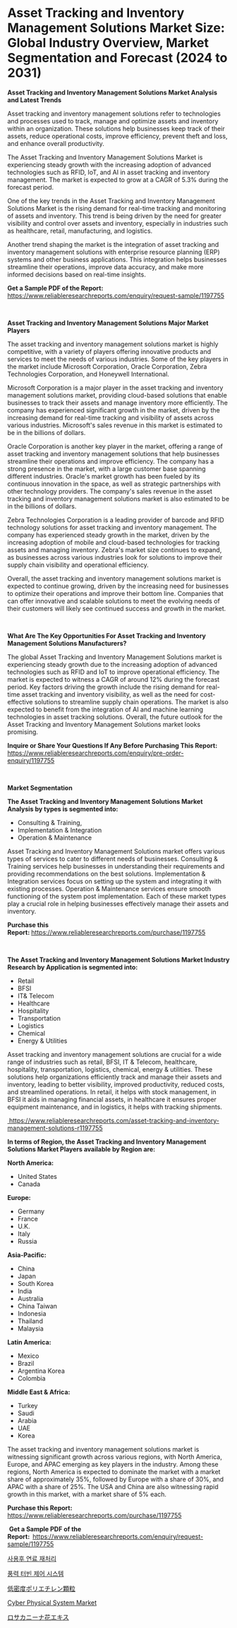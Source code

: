 <p><h1>Asset Tracking and Inventory Management Solutions Market Size: Global Industry Overview, Market Segmentation and Forecast (2024 to 2031)</h1></p><p><strong>Asset Tracking and Inventory Management Solutions Market Analysis and Latest Trends</strong></p>
<p><p>Asset tracking and inventory management solutions refer to technologies and processes used to track, manage and optimize assets and inventory within an organization. These solutions help businesses keep track of their assets, reduce operational costs, improve efficiency, prevent theft and loss, and enhance overall productivity.</p><p>The Asset Tracking and Inventory Management Solutions Market is experiencing steady growth with the increasing adoption of advanced technologies such as RFID, IoT, and AI in asset tracking and inventory management. The market is expected to grow at a CAGR of 5.3% during the forecast period.</p><p>One of the key trends in the Asset Tracking and Inventory Management Solutions Market is the rising demand for real-time tracking and monitoring of assets and inventory. This trend is being driven by the need for greater visibility and control over assets and inventory, especially in industries such as healthcare, retail, manufacturing, and logistics.</p><p>Another trend shaping the market is the integration of asset tracking and inventory management solutions with enterprise resource planning (ERP) systems and other business applications. This integration helps businesses streamline their operations, improve data accuracy, and make more informed decisions based on real-time insights.</p></p>
<p><strong>Get a Sample PDF of the Report:&nbsp;</strong> <a href="https://www.reliableresearchreports.com/enquiry/request-sample/1197755">https://www.reliableresearchreports.com/enquiry/request-sample/1197755</a></p>
<p>&nbsp;</p>
<p><strong>Asset Tracking and Inventory Management Solutions Major Market Players</strong></p>
<p><p>The asset tracking and inventory management solutions market is highly competitive, with a variety of players offering innovative products and services to meet the needs of various industries. Some of the key players in the market include Microsoft Corporation, Oracle Corporation, Zebra Technologies Corporation, and Honeywell International.</p><p>Microsoft Corporation is a major player in the asset tracking and inventory management solutions market, providing cloud-based solutions that enable businesses to track their assets and manage inventory more efficiently. The company has experienced significant growth in the market, driven by the increasing demand for real-time tracking and visibility of assets across various industries. Microsoft's sales revenue in this market is estimated to be in the billions of dollars.</p><p>Oracle Corporation is another key player in the market, offering a range of asset tracking and inventory management solutions that help businesses streamline their operations and improve efficiency. The company has a strong presence in the market, with a large customer base spanning different industries. Oracle's market growth has been fueled by its continuous innovation in the space, as well as strategic partnerships with other technology providers. The company's sales revenue in the asset tracking and inventory management solutions market is also estimated to be in the billions of dollars.</p><p>Zebra Technologies Corporation is a leading provider of barcode and RFID technology solutions for asset tracking and inventory management. The company has experienced steady growth in the market, driven by the increasing adoption of mobile and cloud-based technologies for tracking assets and managing inventory. Zebra's market size continues to expand, as businesses across various industries look for solutions to improve their supply chain visibility and operational efficiency.</p><p>Overall, the asset tracking and inventory management solutions market is expected to continue growing, driven by the increasing need for businesses to optimize their operations and improve their bottom line. Companies that can offer innovative and scalable solutions to meet the evolving needs of their customers will likely see continued success and growth in the market.</p></p>
<p>&nbsp;</p>
<p><strong>What Are The Key Opportunities For Asset Tracking and Inventory Management Solutions Manufacturers?</strong></p>
<p><p>The global Asset Tracking and Inventory Management Solutions market is experiencing steady growth due to the increasing adoption of advanced technologies such as RFID and IoT to improve operational efficiency. The market is expected to witness a CAGR of around 12% during the forecast period. Key factors driving the growth include the rising demand for real-time asset tracking and inventory visibility, as well as the need for cost-effective solutions to streamline supply chain operations. The market is also expected to benefit from the integration of AI and machine learning technologies in asset tracking solutions. Overall, the future outlook for the Asset Tracking and Inventory Management Solutions market looks promising.</p></p>
<p><strong>Inquire or Share Your Questions If Any Before Purchasing This Report:</strong> <a href="https://www.reliableresearchreports.com/enquiry/pre-order-enquiry/1197755">https://www.reliableresearchreports.com/enquiry/pre-order-enquiry/1197755</a></p>
<p>&nbsp;</p>
<p><strong>Market Segmentation</strong></p>
<p><strong>The Asset Tracking and Inventory Management Solutions Market Analysis by types is segmented into:</strong></p>
<p><ul><li>Consulting & Training,</li><li>Implementation & Integration</li><li>Operation & Maintenance</li></ul></p>
<p><p>Asset Tracking and Inventory Management Solutions market offers various types of services to cater to different needs of businesses. Consulting & Training services help businesses in understanding their requirements and providing recommendations on the best solutions. Implementation & Integration services focus on setting up the system and integrating it with existing processes. Operation & Maintenance services ensure smooth functioning of the system post implementation. Each of these market types play a crucial role in helping businesses effectively manage their assets and inventory.</p></p>
<p><strong>Purchase this Report:&nbsp;</strong><a href="https://www.reliableresearchreports.com/purchase/1197755">https://www.reliableresearchreports.com/purchase/1197755</a></p>
<p>&nbsp;</p>
<p><strong>The Asset Tracking and Inventory Management Solutions Market Industry Research by Application is segmented into:</strong></p>
<p><ul><li>Retail</li><li>BFSI</li><li>IT& Telecom</li><li>Healthcare</li><li>Hospitality</li><li>Transportation</li><li>Logistics</li><li>Chemical</li><li>Energy & Utilities</li></ul></p>
<p><p>Asset tracking and inventory management solutions are crucial for a wide range of industries such as retail, BFSI, IT & Telecom, healthcare, hospitality, transportation, logistics, chemical, energy & utilities. These solutions help organizations efficiently track and manage their assets and inventory, leading to better visibility, improved productivity, reduced costs, and streamlined operations. In retail, it helps with stock management, in BFSI it aids in managing financial assets, in healthcare it ensures proper equipment maintenance, and in logistics, it helps with tracking shipments.</p></p>
<p><a href="https://www.reliableresearchreports.com/asset-tracking-and-inventory-management-solutions-r1197755">&nbsp;https://www.reliableresearchreports.com/asset-tracking-and-inventory-management-solutions-r1197755</a></p>
<p><strong>In terms of Region, the Asset Tracking and Inventory Management Solutions Market Players available by Region are:</strong></p>
<p>
    <p> <strong> North America: </strong>
        <ul>
            <li>United States</li>
            <li>Canada</li>
        </ul>
        </p> 
    <p> <strong> Europe: </strong>
        <ul>
            <li>Germany</li>
            <li>France</li>
            <li>U.K.</li>
            <li>Italy</li>
            <li>Russia</li>
        </ul>
        </p> 
    <p> <strong> Asia-Pacific: </strong>
        <ul>
            <li>China</li>
            <li>Japan</li>
            <li>South Korea</li>
            <li>India</li>
            <li>Australia</li>
            <li>China Taiwan</li>
            <li>Indonesia</li>
            <li>Thailand</li>
            <li>Malaysia</li>
        </ul>
        </p> 
    <p> <strong> Latin America: </strong>
        <ul>
            <li>Mexico</li>
            <li>Brazil</li>
            <li>Argentina Korea</li>
            <li>Colombia</li>
        </ul>
        </p> 
    <p> <strong> Middle East & Africa: </strong>
        <ul>
            <li>Turkey</li>
            <li>Saudi</li>
            <li>Arabia</li>
            <li>UAE</li>
            <li>Korea</li>
        </ul>
    </p>
    </p>
<p><p>The asset tracking and inventory management solutions market is witnessing significant growth across various regions, with North America, Europe, and APAC emerging as key players in the industry. Among these regions, North America is expected to dominate the market with a market share of approximately 35%, followed by Europe with a share of 30%, and APAC with a share of 25%. The USA and China are also witnessing rapid growth in this market, with a market share of 5% each.</p></p>
<p><strong>Purchase this Report: </strong><a href="https://www.reliableresearchreports.com/purchase/1197755">https://www.reliableresearchreports.com/purchase/1197755</a></p>
<p>&nbsp;<strong>Get a Sample PDF of the Report:&nbsp;&nbsp;</strong><a href="https://www.reliableresearchreports.com/enquiry/request-sample/1197755">https://www.reliableresearchreports.com/enquiry/request-sample/1197755</a></p>
<p><strong></strong></p>
<p><p><a href="https://github.com/JonHarrtis67676y/Market-Research-Report-List-1/blob/main/122821518652.md">사용후 연료 재처리</a></p><p><a href="https://github.com/Tristiarton768456/Market-Research-Report-List-1/blob/main/450250718651.md">풍력 터빈 제어 시스템</a></p><p><a href="https://medium.com/@abdielkilback/ldpe%E3%82%B0%E3%83%A9%E3%83%8B%E3%83%A5%E3%83%BC%E3%83%AB%E5%B8%82%E5%A0%B4%E3%81%AF-%E3%82%B7%E3%82%A7%E3%82%A2-%E3%82%B5%E3%82%A4%E3%82%BA-%E3%81%8A%E3%82%88%E3%81%B32031%E5%B9%B4%E3%81%BE%E3%81%A7%E3%81%AE%E4%BA%88%E6%B8%AC%E3%81%AB%E7%84%A6%E7%82%B9%E3%82%92%E5%BD%93%E3%81%A6%E3%81%A6%E3%81%84%E3%81%BE%E3%81%99-7838f7193d58">低密度ポリエチレン顆粒</a></p><p><a href="https://github.com/timeliteaut/Market-Research-Report-List-2/blob/main/cyber-physical-system-market.md">Cyber Physical System Market</a></p><p><a href="https://medium.com/@verniebarton2023/%E3%83%AD%E3%83%BC%E3%82%B6%E3%82%AB%E3%83%8B%E3%83%BC%E3%83%8A%E3%83%95%E3%83%A9%E3%83%AF%E3%83%BC%E3%82%A8%E3%82%AD%E3%82%B9%E5%B8%82%E5%A0%B4%E5%B1%95%E6%9C%9B-%E6%A5%AD%E7%95%8C%E6%A6%82%E8%A6%81%E3%81%A8%E4%BA%88%E6%B8%AC-2024%E5%B9%B4%E3%81%8B%E3%82%892031%E5%B9%B4-acec7849ed72">ロサカニーナ花エキス</a></p></p>
